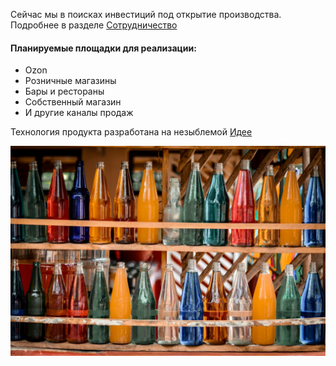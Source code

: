 Сейчас мы в поисках инвестиций под открытие производства. 
Подробнее в разделе [Сотрудничество](/coop)

#### Планируемые площадки для реализации:
* Ozon
* Розничные магазины
* Бары и рестораны
* Собственный магазин
* И другие каналы продаж

Технология продукта разработана на незыблемой [Идее](/brand)

![Meme](/images/shelf.jpg)

